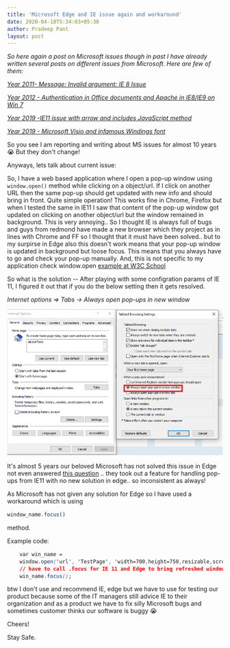 ```yaml
---
title: 'Microsoft Edge and IE issue again and workaround'
date: 2020-04-18T5:34:03+05:30
author: Pradeep Pant
layout: post
---
```

*So here again a post on Microsoft issues though in past I have already written several posts on different issues from Microsoft. Here are few of them:*

 *[Year 2011- Message: Invalid argument: IE 8 Issue](/2011/09/09/message-invalid-argument-ie-8-issue)*

*[Year 2012 - Authentication in Office documents  and Apache in IE8/IE9 on Win 7](/2012/05/18/solving-authentication-problem-while-opening-office-documents-hosted-on-apache-in-ie8ie9-on-windows-7)*

*[Year 2019 -IE11 issue with arrow and includes JavaScript method](/2019/04/15/ie11-issue-with-arrow-operator-and-include-an-alternate-solution)*

*[Year 2019 - Microsoft Visio and infamous Windings font](/2019/04/16/microsoft-visio-and-infamous-windings-font)*

So you see I am reporting and writing about MS issues for almost 10 years 😭 But they don't change!

Anyways, lets talk about current issue:

So, I have a web based application where I open a pop-up window using ````window.open()```` method while clicking on a object/url. If I click on another URL then the same pop-up should get updated with new info and should bring in front. Quite simple operation! This works fine in Chrome, Firefox but when I tested the same in IE11 I saw that content of the pop-up window got updated on clicking on another object/url but the window remained in background. This is very annoying.. So I thought IE is always full of bugs and guys from redmond have made a new browser which they project as in lines with Chrome and FF so I thought that it must have been solved.. but to my surpirse in Edge also this doesn't work means that your pop-up window is updated in background but loose focus. This means that you always have to go and check your pop-up manually. And, this is not specific to my application check window.open [example at W3C School](https://www.w3schools.com/jsref/tryit.asp?filename=tryjsref_win_open3) 

So what is the solution -- After playing with some configration params of IE 11, I figured it out that if you do the below setting then it gets resolved.

*Internet options => Tabs -> Always open pop-ups in new window*

![Internet options IE 11 pop-up handling.png](\data\images\ie11-internet-options-pop-up-setting.png)


It's almost 5 years our beloved Microsoft has not solved this issue in Edge not even answered [this question](https://answers.microsoft.com/en-us/edge/forum/all/microsoft-edge-how-to-direct-popup-windows-into-a/07f2c5bc-371f-44e6-bd73-6a10d412482c?page=2) .. they took out a feature for handling pop-ups from IE11 with no new solution in edge.. so inconsistent as always! 

As Microsoft has not given any solution for Edge so I have used a workaround which is using  
````JavaScript
window_name.focus()
```` 
method. 

Example code:
````css
	var win_name = 
	window.open('url', 'TestPage', 'width=700,height=750,resizable,scrollbars,top=200,left=200');
	// have to call .focus for IE 11 and Edge to bring refreshed window in front
	win_name.focus();
````

btw I don't use and recommend IE, edge but we have to use for testing our product because some of the IT managers still advice IE to their organization and as a product we have to fix silly Microsoft bugs and sometimes customer thinks our software is buggy 😭

Cheers!

Stay Safe.
